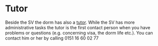 # Tutor
Beside the SV the dorm has also a [tutor](https://www.stw.berlin/international/themen/wht-danckelmannstra%C3%9Fe.html). While the SV has more administrative tasks the tutor is the first contact person when you have problems or questions (e.g. concerning visa, the dorm life etc.).
You can contact him or her by calling 0151 16 60 02 77
